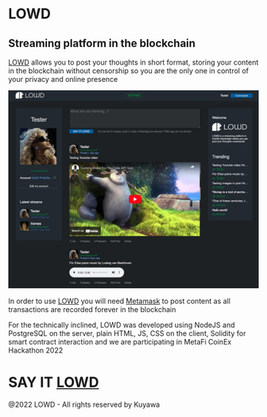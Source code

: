 # LOWD
## Streaming platform in the blockchain

[LOWD](https://lowd.me) allows you to post your thoughts in short format, storing your content in the blockchain without censorship so you are the only one in control of your privacy and online presence

![LOWD](media/lowd02.jpg)

In order to use [LOWD](https://lowd.me) you will need [Metamask](http://metamask.io) to post content as all transactions are recorded forever in the blockchain

For the technically inclined, LOWD was developed using NodeJS and PostgreSQL on the server, plain HTML, JS, CSS on the client, Solidity for smart contract interaction and we are participating in MetaFi CoinEx Hackathon 2022

# SAY IT [LOWD](https://lowd.me)

@2022 LOWD - All rights reserved by Kuyawa